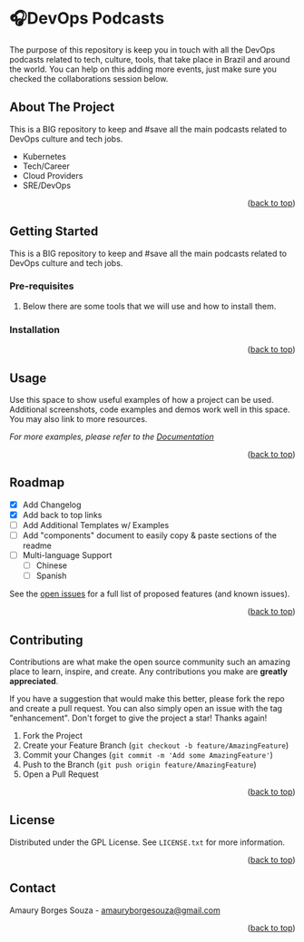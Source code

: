 <!-- Improved compatibility of back to top link: See: https://github.com/othneildrew/Best-README-Template/pull/73 -->
<a name="readme-top"></a>
<!--
*** Thanks for checking out the Best-README-Template. If you have a suggestion
*** that would make this better, please fork the repo and create a pull request
*** or simply open an issue with the tag "enhancement".
*** Don't forget to give the project a star!
*** Thanks again! Now go create something AMAZING! :D
-->


# 🎧DevOps Podcasts
The purpose of this repository is keep you in touch with all the DevOps podcasts related to tech, culture, tools, that take place in Brazil and around the world. You can help on this adding more events, just make sure you checked the collaborations session below.

<!-- ABOUT THE PROJECT -->
## About The Project
This is a BIG repository to keep and #save all the main podcasts related to DevOps culture and tech jobs.

- Kubernetes
- Tech/Career
- Cloud Providers
- SRE/DevOps

<p align="right">(<a href="#readme-top">back to top</a>)</p>


<!-- GETTING STARTED -->
## Getting Started
This is a BIG repository to keep and #save all the main podcasts related to DevOps culture and tech jobs.

### Pre-requisites
1. Below there are some tools that we will use and how to install them.


### Installation


<p align="right">(<a href="#readme-top">back to top</a>)</p>


<!-- USAGE EXAMPLES -->
## Usage
Use this space to show useful examples of how a project can be used. Additional screenshots, code examples and demos work well in this space. You may also link to more resources.

_For more examples, please refer to the [Documentation](https://example.com)_

<p align="right">(<a href="#readme-top">back to top</a>)</p>



<!-- ROADMAP -->
## Roadmap
- [x] Add Changelog
- [x] Add back to top links
- [ ] Add Additional Templates w/ Examples
- [ ] Add "components" document to easily copy & paste sections of the readme
- [ ] Multi-language Support
    - [ ] Chinese
    - [ ] Spanish

See the [open issues](https://github.com/othneildrew/Best-README-Template/issues) for a full list of proposed features (and known issues).

<p align="right">(<a href="#readme-top">back to top</a>)</p>



<!-- CONTRIBUTING -->
## Contributing
Contributions are what make the open source community such an amazing place to learn, inspire, and create. Any contributions you make are **greatly appreciated**.

If you have a suggestion that would make this better, please fork the repo and create a pull request. You can also simply open an issue with the tag "enhancement".
Don't forget to give the project a star! Thanks again!

1. Fork the Project
2. Create your Feature Branch (`git checkout -b feature/AmazingFeature`)
3. Commit your Changes (`git commit -m 'Add some AmazingFeature'`)
4. Push to the Branch (`git push origin feature/AmazingFeature`)
5. Open a Pull Request

<p align="right">(<a href="#readme-top">back to top</a>)</p>



<!-- LICENSE -->
## License
Distributed under the GPL License. See `LICENSE.txt` for more information.

<p align="right">(<a href="#readme-top">back to top</a>)</p>

<!-- CONTACT -->
## Contact
Amaury Borges Souza - amauryborgesouza@gmail.com

<p align="right">(<a href="#readme-top">back to top</a>)</p>
